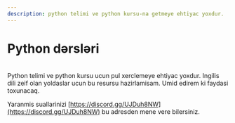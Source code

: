 ```yaml
---
description: python telimi ve python kursu-na getmeye ehtiyac yoxdur.
---
```


# Python dərsləri

\
Python telimi ve python kursu ucun pul xerclemeye ehtiyac yoxdur. Ingilis dili zeif olan yoldaslar ucun bu resursu hazirlamisam. Umid edirem ki faydasi toxunacaq.&#x20;

Yaranmis suallarinizi [https://discord.gg/UJDuh8NW](https://discord.gg/UJDuh8NW) bu adresden mene vere bilersiniz.
